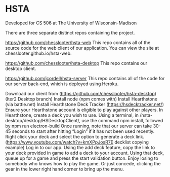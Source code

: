 # HSTA
Developed for CS 506 at The University of Wisconsin-Madison

There are three separate distinct repos containing the project.

https://github.com/chesslooter/hsta-web
This repo contains all of the source code for the web client of our application. You can view the site at chesslooter.github.io/hsta-web.

https://github.com/chesslooter/hsta-desktop
This repo contains our desktop client.

https://github.com/jcordell/hsta-server
This repo contains all of the code for our server back-end, which is deployed using Heroku.



Download our client from (https://github.com/chesslooter/hsta-desktop) (Iter2 Desktop branch) 
Install node (npm comes with) 
Install Hearthstone (via battle.net)
Install Hearthstone Deck Tracker (https://hsdecktracker.net/) 
Ensure your Hearthstone account is eligible to play against other players. 
In Hearthstone, create a deck you wish to use. 
Using a terminal, in /hsta-desktop/desktop/HSDesktopClient/, use the command npm install, followed by npm run electron-build
Once running, note that our server can take 30-45 seconds to start after hitting “Login” if it has not been used recently.
Right click your deck and select the option to generate a deck link. (https://www.youtube.com/watch?v=kmXPpJosR7E decklist copying example)
Log in to our app. 
Using the add deck feature, copy the link to your deck provided in game to add a deck to your account. 
Using that deck, queue up for a game and press the start validation button. 
Enjoy losing to somebody who knows how to play the game. Or just concede, clicking the gear in the lower right hand corner to bring up the menu. 
